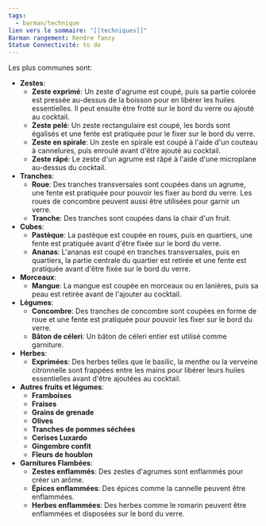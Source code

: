 ```yaml
---
tags:
  - barman/technique
lien vers le sommaire: "[[techniques]]"
Barman rangement: Rendre fancy
Statue Connectivité: to do
---
```

Les plus communes sont:
- **Zestes**:
    - **Zeste exprimé**: Un zeste d'agrume est coupé, puis sa partie colorée est pressée au-dessus de la boisson pour en libérer les huiles essentielles. Il peut ensuite être frotté sur le bord du verre ou ajouté au cocktail.
    - **Zeste pelé**: Un zeste rectangulaire est coupé, les bords sont égalisés et une fente est pratiquée pour le fixer sur le bord du verre.
    - **Zeste en spirale**: Un zeste en spirale est coupé à l'aide d'un couteau à cannelures, puis enroulé avant d'être ajouté au cocktail.
    - **Zeste râpé**: Le zeste d'un agrume est râpé à l'aide d'une microplane au-dessus du cocktail.
- **Tranches**:
    - **Roue**: Des tranches transversales sont coupées dans un agrume, une fente est pratiquée pour pouvoir les fixer au bord du verre. Les roues de concombre peuvent aussi être utilisées pour garnir un verre.
    - **Tranche**: Des tranches sont coupées dans la chair d'un fruit.
- **Cubes**:
    - **Pastèque**: La pastèque est coupée en roues, puis en quartiers, une fente est pratiquée avant d'être fixée sur le bord du verre.
    - **Ananas**: L'ananas est coupé en tranches transversales, puis en quartiers, la partie centrale du quartier est retirée et une fente est pratiquée avant d'être fixée sur le bord du verre.
- **Morceaux**:
    - **Mangue**: La mangue est coupée en morceaux ou en lanières, puis sa peau est retirée avant de l'ajouter au cocktail.
- **Légumes**:
    - **Concombre**: Des tranches de concombre sont coupées en forme de roue et une fente est pratiquée pour pouvoir les fixer sur le bord du verre.
    - **Bâton de céleri**: Un bâton de céleri entier est utilisé comme garniture.
- **Herbes**:
    - **Exprimées**: Des herbes telles que le basilic, la menthe ou la verveine citronnelle sont frappées entre les mains pour libérer leurs huiles essentielles avant d'être ajoutées au cocktail.
- **Autres fruits et légumes**:
    - **Framboises**
    - **Fraises**
    - **Grains de grenade**
    - **Olives**
    - **Tranches de pommes séchées**
    - **Cerises Luxardo**
    - **Gingembre confit**
    - **Fleurs de houblon**
- **Garnitures Flambées**:
	- **Zestes enflammés**: Des zestes d'agrumes sont enflammés pour créer un arôme.
	- **Épices enflammées**: Des épices comme la cannelle peuvent être enflammées.
	- **Herbes enflammées**: Des herbes comme le romarin peuvent être enflammées et disposées sur le bord du verre.